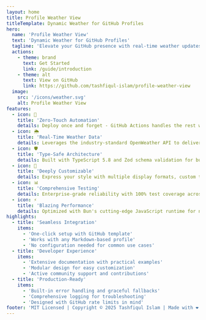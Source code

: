 ```yaml
---
layout: home
title: Profile Weather View
titleTemplate: Dynamic Weather for GitHub Profiles
hero:
  name: 'Profile Weather View'
  text: 'Dynamic Weather for GitHub Profiles'
  tagline: 'Elevate your GitHub presence with real-time weather updates'
  actions:
    - theme: brand
      text: Get Started
      link: /guide/introduction
    - theme: alt
      text: View on GitHub
      link: https://github.com/tashfiqul-islam/profile-weather-view
  image:
    src: '/icons/weather.svg'
    alt: Profile Weather View
features:
  - icon: 🚀
    title: 'Zero-Touch Automation'
    details: Deploy once and forget - GitHub Actions handles the rest with configurable intervals, ensuring your profile always displays current weather data without manual updates.
  - icon: 🌦️
    title: 'Real-Time Weather Data'
    details: Leverages the industry-standard OpenWeather API to deliver accurate, up-to-date conditions with support for 200,000+ locations worldwide in multiple languages.
  - icon: 🛡️
    title: 'Type-Safe Architecture'
    details: Built with TypeScript 5.8 and Zod schema validation for bulletproof runtime validation, eliminating common errors and ensuring data integrity at every step.
  - icon: 🎨
    title: 'Deeply Customizable'
    details: Express your style with multiple display formats, custom themes, localization options, and responsive layouts that seamlessly integrate with any GitHub profile design.
  - icon: 📊
    title: 'Comprehensive Testing'
    details: Enterprise-grade reliability with 100% test coverage across units, integration, and end-to-end scenarios, guaranteeing consistent performance in all environments.
  - icon: ⚡
    title: 'Blazing Performance'
    details: Optimized with Bun's cutting-edge JavaScript runtime for near-instant execution, delivering up to 30x faster processing than traditional Node.js implementations.
highlights:
  - title: 'Seamless Integration'
    items:
      - 'One-click setup with GitHub template'
      - 'Works with any Markdown-based profile'
      - 'No configuration needed for common use cases'
  - title: 'Developer Experience'
    items:
      - 'Extensive documentation with practical examples'
      - 'Modular design for easy customization'
      - 'Active community support and contributions'
  - title: 'Production-Ready'
    items:
      - 'Built-in error handling and graceful fallbacks'
      - 'Comprehensive logging for troubleshooting'
      - 'Designed with GitHub rate limits in mind'
footer: 'MIT Licensed | Copyright © 2025 Tashfiqul Islam | Made with ❤️ by developers, for developers'
---
```

